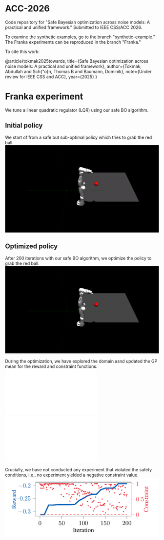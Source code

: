 # ACC-2026
Code repository for "Safe Bayesian optimization across noise models:  A practical and unified framework." Submitted to IEEE CSS/ACC 2026.


To examine the synthetic examples, go to the branch "synthetic-example." The Franka experiments can be reproduced in the branch "Franka."


To cite this work:

@article{tokmak2025towards,
  title={Safe Bayesian optimization across noise models:  A practical and unified framework},
  author={Tokmak, Abdullah and Sch{\"o}n, Thomas B and Baumann, Dominik},
  note={Under review for IEEE CSS and ACC},
  year={2025}
}



# Franka experiment
We tune a linear quadratic regulator (LQR) using our safe BO algorithm.

## Initial policy
We start of from a safe but sub-optimal policy which tries to grab the red ball.
![Simulation demo](initial_policy.gif)


## Optimized policy
After 200 iterations with our safe BO algorithm, we optimize the policy to grab the red ball.
![Simulation demo](final_policy.gif)

During the optimization, we have explored the domain asnd updated the GP mean for the reward and constraint functions.
![Reward](mean_reward_250.pdf)
![Constraint](mean_constraint_250.pdf)

Crucially, we have not conducted any experiment that violated the safety conditions, i.e., no experiment yielded a negative constraint value.
![Development](reward_constraint.png)
